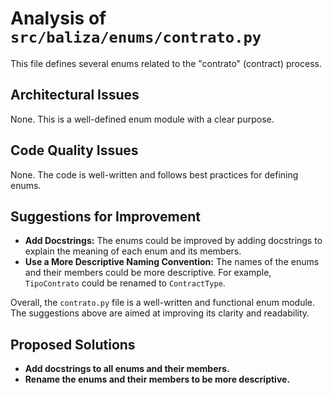 # Analysis of `src/baliza/enums/contrato.py`

This file defines several enums related to the "contrato" (contract) process.

## Architectural Issues

None. This is a well-defined enum module with a clear purpose.

## Code Quality Issues

None. The code is well-written and follows best practices for defining enums.

## Suggestions for Improvement

*   **Add Docstrings:** The enums could be improved by adding docstrings to explain the meaning of each enum and its members.
*   **Use a More Descriptive Naming Convention:** The names of the enums and their members could be more descriptive. For example, `TipoContrato` could be renamed to `ContractType`.

Overall, the `contrato.py` file is a well-written and functional enum module. The suggestions above are aimed at improving its clarity and readability.

## Proposed Solutions

*   **Add docstrings to all enums and their members.**
*   **Rename the enums and their members to be more descriptive.**
